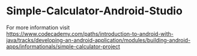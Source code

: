 # Simple-Calculator-Android-Studio


For more information visit https://www.codecademy.com/paths/introduction-to-android-with-java/tracks/developing-an-android-application/modules/building-android-apps/informationals/simple-calculator-project
